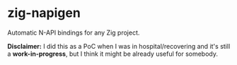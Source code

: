 # zig-napigen

Automatic N-API bindings for any Zig project.

**Disclaimer:** I did this as a PoC when I was in hospital/recovering
and it's still a **work-in-progress**, but I think it might be already useful
for somebody.

